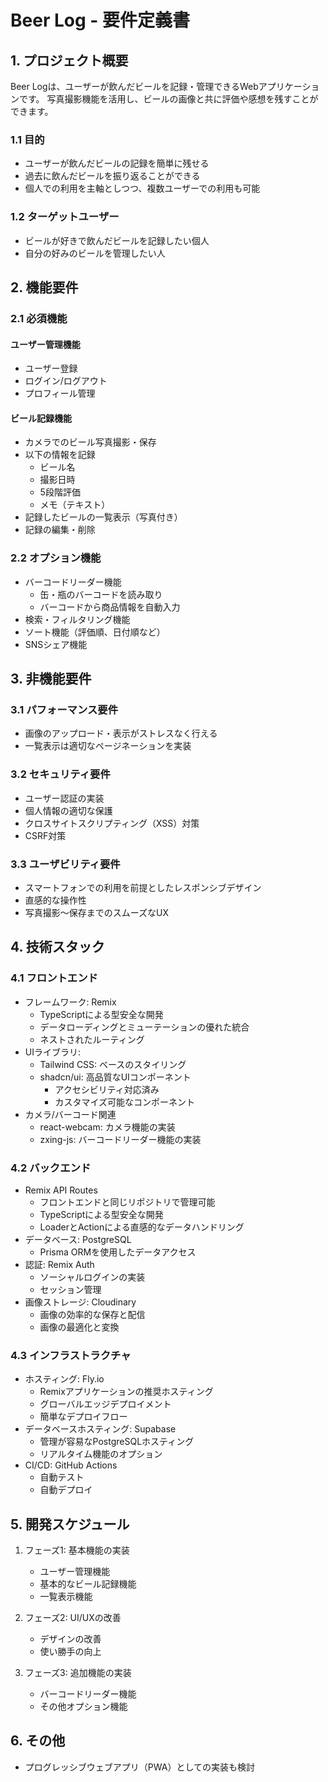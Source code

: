 # Beer Log - 要件定義書

## 1. プロジェクト概要

Beer Logは、ユーザーが飲んだビールを記録・管理できるWebアプリケーションです。
写真撮影機能を活用し、ビールの画像と共に評価や感想を残すことができます。

### 1.1 目的
- ユーザーが飲んだビールの記録を簡単に残せる
- 過去に飲んだビールを振り返ることができる
- 個人での利用を主軸としつつ、複数ユーザーでの利用も可能

### 1.2 ターゲットユーザー
- ビールが好きで飲んだビールを記録したい個人
- 自分の好みのビールを管理したい人

## 2. 機能要件

### 2.1 必須機能

#### ユーザー管理機能
- ユーザー登録
- ログイン/ログアウト
- プロフィール管理

#### ビール記録機能
- カメラでのビール写真撮影・保存
- 以下の情報を記録
  - ビール名
  - 撮影日時
  - 5段階評価
  - メモ（テキスト）
- 記録したビールの一覧表示（写真付き）
- 記録の編集・削除

### 2.2 オプション機能

- バーコードリーダー機能
  - 缶・瓶のバーコードを読み取り
  - バーコードから商品情報を自動入力
- 検索・フィルタリング機能
- ソート機能（評価順、日付順など）
- SNSシェア機能

## 3. 非機能要件

### 3.1 パフォーマンス要件
- 画像のアップロード・表示がストレスなく行える
- 一覧表示は適切なページネーションを実装

### 3.2 セキュリティ要件
- ユーザー認証の実装
- 個人情報の適切な保護
- クロスサイトスクリプティング（XSS）対策
- CSRF対策

### 3.3 ユーザビリティ要件
- スマートフォンでの利用を前提としたレスポンシブデザイン
- 直感的な操作性
- 写真撮影〜保存までのスムーズなUX

## 4. 技術スタック

### 4.1 フロントエンド
- フレームワーク: Remix
  - TypeScriptによる型安全な開発
  - データローディングとミューテーションの優れた統合
  - ネストされたルーティング
- UIライブラリ: 
  - Tailwind CSS: ベースのスタイリング
  - shadcn/ui: 高品質なUIコンポーネント
    - アクセシビリティ対応済み
    - カスタマイズ可能なコンポーネント
- カメラ/バーコード関連
  - react-webcam: カメラ機能の実装
  - zxing-js: バーコードリーダー機能の実装

### 4.2 バックエンド
- Remix API Routes
  - フロントエンドと同じリポジトリで管理可能
  - TypeScriptによる型安全な開発
  - LoaderとActionによる直感的なデータハンドリング
- データベース: PostgreSQL
  - Prisma ORMを使用したデータアクセス
- 認証: Remix Auth
  - ソーシャルログインの実装
  - セッション管理
- 画像ストレージ: Cloudinary
  - 画像の効率的な保存と配信
  - 画像の最適化と変換

### 4.3 インフラストラクチャ
- ホスティング: Fly.io
  - Remixアプリケーションの推奨ホスティング
  - グローバルエッジデプロイメント
  - 簡単なデプロイフロー
- データベースホスティング: Supabase
  - 管理が容易なPostgreSQLホスティング
  - リアルタイム機能のオプション
- CI/CD: GitHub Actions
  - 自動テスト
  - 自動デプロイ

## 5. 開発スケジュール

1. フェーズ1: 基本機能の実装
   - ユーザー管理機能
   - 基本的なビール記録機能
   - 一覧表示機能

2. フェーズ2: UI/UXの改善
   - デザインの改善
   - 使い勝手の向上

3. フェーズ3: 追加機能の実装
   - バーコードリーダー機能
   - その他オプション機能

## 6. その他 

- プログレッシブウェブアプリ（PWA）としての実装も検討 
